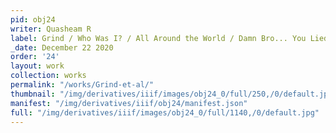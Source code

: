 ```yaml
---
pid: obj24
writer: Quasheam R
label: Grind / Who Was I? / All Around the World / Damn Bro... You Lied to Me!
_date: December 22 2020
order: '24'
layout: work
collection: works
permalink: "/works/Grind-et-al/"
thumbnail: "/img/derivatives/iiif/images/obj24_0/full/250,/0/default.jpg"
manifest: "/img/derivatives/iiif/obj24/manifest.json"
full: "/img/derivatives/iiif/images/obj24_0/full/1140,/0/default.jpg"
---
```

